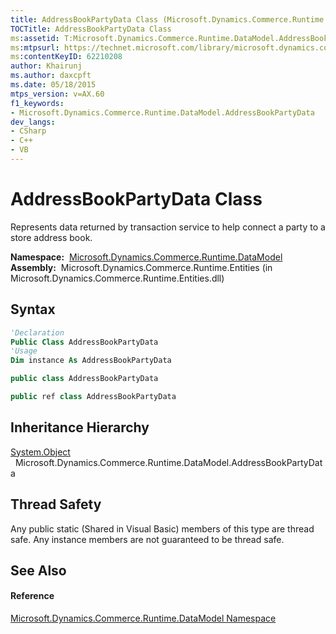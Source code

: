 ```yaml
---
title: AddressBookPartyData Class (Microsoft.Dynamics.Commerce.Runtime.DataModel)
TOCTitle: AddressBookPartyData Class
ms:assetid: T:Microsoft.Dynamics.Commerce.Runtime.DataModel.AddressBookPartyData
ms:mtpsurl: https://technet.microsoft.com/library/microsoft.dynamics.commerce.runtime.datamodel.addressbookpartydata(v=AX.60)
ms:contentKeyID: 62210208
author: Khairunj
ms.author: daxcpft
ms.date: 05/18/2015
mtps_version: v=AX.60
f1_keywords:
- Microsoft.Dynamics.Commerce.Runtime.DataModel.AddressBookPartyData
dev_langs:
- CSharp
- C++
- VB
---
```


# AddressBookPartyData Class

Represents data returned by transaction service to help connect a party to a store address book.

**Namespace:**  [Microsoft.Dynamics.Commerce.Runtime.DataModel](microsoft-dynamics-commerce-runtime-datamodel-namespace.md)  
**Assembly:**  Microsoft.Dynamics.Commerce.Runtime.Entities (in Microsoft.Dynamics.Commerce.Runtime.Entities.dll)

## Syntax

``` vb
'Declaration
Public Class AddressBookPartyData
'Usage
Dim instance As AddressBookPartyData
```

``` csharp
public class AddressBookPartyData
```

``` c++
public ref class AddressBookPartyData
```

## Inheritance Hierarchy

[System.Object](https://technet.microsoft.com/library/e5kfa45b\(v=ax.60\))  
  Microsoft.Dynamics.Commerce.Runtime.DataModel.AddressBookPartyData  

## Thread Safety

Any public static (Shared in Visual Basic) members of this type are thread safe. Any instance members are not guaranteed to be thread safe.

## See Also

#### Reference

[Microsoft.Dynamics.Commerce.Runtime.DataModel Namespace](microsoft-dynamics-commerce-runtime-datamodel-namespace.md)

